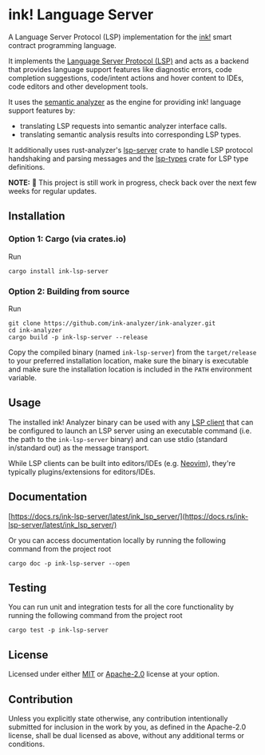 # ink! Language Server

A Language Server Protocol (LSP) implementation for the [ink!](https://use.ink/) smart contract programming language.

It implements the [Language Server Protocol (LSP)](https://microsoft.github.io/language-server-protocol/) and acts as a backend that provides language support features like diagnostic errors, code completion suggestions, code/intent actions and hover content to IDEs, code editors and other development tools.

It uses the [semantic analyzer](/crates/analyzer) as the engine for providing ink! language support features by:
- translating LSP requests into semantic analyzer interface calls.
- translating semantic analysis results into corresponding LSP types.

It additionally uses rust-analyzer's [lsp-server](https://docs.rs/lsp-server/latest/lsp_server/) crate to handle LSP protocol handshaking and parsing messages and the [lsp-types](https://docs.rs/lsp-types/latest/lsp_types/) crate for LSP type definitions.

**NOTE:** 🚧 This project is still work in progress, check back over the next few weeks for regular updates.

## Installation

### Option 1: Cargo (via crates.io)

Run

```shell
cargo install ink-lsp-server
```

### Option 2: Building from source

Run
```shell
git clone https://github.com/ink-analyzer/ink-analyzer.git
cd ink-analyzer
cargo build -p ink-lsp-server --release
```

Copy the compiled binary (named `ink-lsp-server`) from the `target/release` to your preferred installation location, make sure the binary is executable and make sure the installation location is included in the `PATH` environment variable.

## Usage

The installed ink! Analyzer binary can be used with any [LSP client](https://microsoft.github.io/language-server-protocol/implementors/tools/) that can be configured to launch an LSP server using an executable command (i.e. the path to the `ink-lsp-server` binary) and can use stdio (standard in/standard out) as the message transport.

While LSP clients can be built into editors/IDEs (e.g. [Neovim](https://neovim.io/doc/user/lsp.html)), they're typically plugins/extensions for editors/IDEs.

## Documentation

[https://docs.rs/ink-lsp-server/latest/ink_lsp_server/](https://docs.rs/ink-lsp-server/latest/ink_lsp_server/)

Or you can access documentation locally by running the following command from the project root

```shell
cargo doc -p ink-lsp-server --open
```

## Testing

You can run unit and integration tests for all the core functionality by running the following command from the project root

```shell
cargo test -p ink-lsp-server
```

## License

Licensed under either [MIT](/LICENSE-MIT) or [Apache-2.0](/LICENSE-APACHE) license at your option.

## Contribution

Unless you explicitly state otherwise, any contribution intentionally submitted
for inclusion in the work by you, as defined in the Apache-2.0 license, shall be
dual licensed as above, without any additional terms or conditions.
